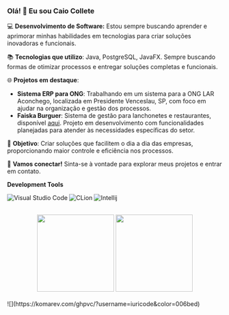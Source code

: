 ### Olá! 👋 Eu sou Caio Collete

💻 **Desenvolvimento de Software:** Estou sempre buscando aprender e aprimorar minhas habilidades em tecnologias para criar soluções inovadoras e funcionais.

📚 **Tecnologias que utilizo**: Java, PostgreSQL, JavaFX. Sempre buscando formas de otimizar processos e entregar soluções completas e funcionais.

🌐 **Projetos em destaque**:
- **Sistema ERP para ONG**: Trabalhando em um sistema para a ONG LAR Aconchego, localizada em Presidente Venceslau, SP, com foco em ajudar na organização e gestão dos processos.
- **Faiska Burguer**: Sistema de gestão para lanchonetes e restaurantes, disponível [aqui](https://github.com/caiocollete/faiskaburguer). Projeto em desenvolvimento com funcionalidades planejadas para atender às necessidades específicas do setor.

🚀 **Objetivo**: Criar soluções que facilitem o dia a dia das empresas, proporcionando maior controle e eficiência nos processos.

🔗 **Vamos conectar!** Sinta-se à vontade para explorar meus projetos e entrar em contato.

**Development Tools**

![Visual Studio Code](https://img.shields.io/badge/-Visual%20Studio%20Code-61DAFB?logo=visual-studio-code&logoColor=white)
![CLion](https://img.shields.io/badge/-CLion-61DAFB?logo=clion&logoColor=white)
![Intellij](https://img.shields.io/badge/-Intellij-61DAFB?logo=intellij&logoColor=white)

<br/>

<div align="center">
  <img height="180em" src="https://github-readme-stats.vercel.app/api?username=caiocollete&show_icons=true&theme=transparent&include_all_commits=true&count_private=true"/>
  <img height="180em" src="https://github-readme-stats.vercel.app/api/top-langs/?username=caiocollete&layout=compact&langs_count=10&theme=transparent"/>
</div>
<br/>
![](https://komarev.com/ghpvc/?username=iuricode&color=006bed)
